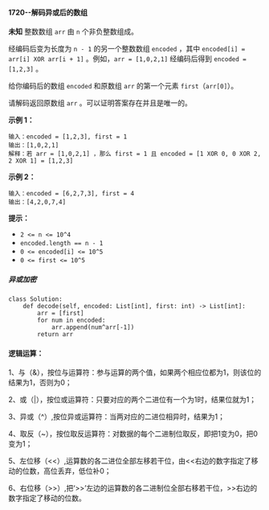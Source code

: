 #### 1720--解码异或后的数组

**未知** 整数数组 `arr` 由 `n` 个非负整数组成。

经编码后变为长度为 `n - 1` 的另一个整数数组 `encoded` ，其中 `encoded[i] = arr[i] XOR arr[i + 1]` 。例如，`arr = [1,0,2,1]` 经编码后得到 `encoded = [1,2,3]` 。

给你编码后的数组 `encoded` 和原数组 `arr` 的第一个元素 `first`（`arr[0]`）。

请解码返回原数组 `arr` 。可以证明答案存在并且是唯一的。

 

**示例 1：**

```
输入：encoded = [1,2,3], first = 1
输出：[1,0,2,1]
解释：若 arr = [1,0,2,1] ，那么 first = 1 且 encoded = [1 XOR 0, 0 XOR 2, 2 XOR 1] = [1,2,3]
```

**示例 2：**

```
输入：encoded = [6,2,7,3], first = 4
输出：[4,2,0,7,4]
```

 

**提示：**

- `2 <= n <= 10^4`
- `encoded.length == n - 1`
- `0 <= encoded[i] <= 10^5`
- `0 <= first <= 10^5`



##### 异或加密

```
class Solution:
    def decode(self, encoded: List[int], first: int) -> List[int]:
        arr = [first]
        for num in encoded:
            arr.append(num^arr[-1])
        return arr
```



#### 逻辑运算：

1、与（&），按位与运算符：参与运算的两个值，如果两个相应位都为1，则该位的结果为1，否则为0；

2、或（|），按位或运算符：只要对应的两个二进位有一个为1时，结果位就为1；

3、异或（^）,按位异或运算符：当两对应的二进位相异时，结果为1；

4、取反（~），按位取反运算符：对数据的每个二进制位取反，即把1变为0，把0变为1；

5、左位移（<<）,运算数的各二进位全部左移若干位，由<<右边的数字指定了移动的位数，高位丢弃，低位补0；

6、右位移（>>）,把‘>>’左边的运算数的各二进制位全部右移若干位，>>右边的数字指定了移动的位数。